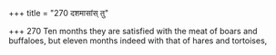 +++
title = "270 दशमासांस् तु"

+++
270	Ten months they are satisfied with the meat of boars and buffaloes, but eleven months indeed with that of hares and tortoises,